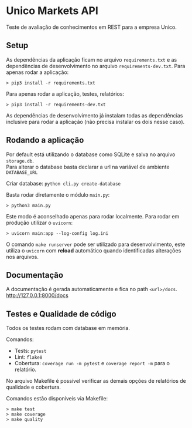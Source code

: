 # Unico Markets API
Teste de avaliação de conhecimentos em REST para a empresa Unico.
## Setup
As dependências da aplicação ficam no arquivo `requirements.txt` e as 
dependências de desenvolvimento no arquivo `requirements-dev.txt`. 
Para apenas rodar a aplicação:
```shell
> pip3 install -r requirements.txt
```
Para apenas rodar a aplicação, testes, relatórios:
```shell
> pip3 install -r requirements-dev.txt
```
As dependências de desenvolvimento já instalam todas as dependências 
inclusive para rodar a aplicação (não precisa instalar os dois nesse caso).
## Rodando a aplicação
Por default está utilizando o database como SQLite e salva no arquivo `storage.db`.  
Para alterar o database basta declarar a url na variável de ambiente `DATABASE_URL`  
  
Criar database: `python cli.py create-database`  
  
Basta rodar diretamente o módulo `main.py`:
```shell
> python3 main.py
```
Este modo é aconselhado apenas para rodar localmente.
Para rodar em produção utilizar o `uvicorn`:
```shell
> uvicorn main:app --log-config log.ini
```
O comando `make runserver` pode ser utilizado para desenvolvimento, 
este utiliza o `uvicorn` com **reload** automático quando identificadas 
alterações nos arquivos.  
## Documentação
A documentação é gerada automaticamente e fica no path `<url>/docs`.  
http://127.0.0.1:8000/docs
## Testes e Qualidade de código
Todos os testes rodam com database em memória.  
 
Comandos:
- Tests: `pytest`
- Lint: `flake8`
- Cobertura: `coverage run -m pytest` e `coverage report -m` para o relatório.
  
No arquivo Makefile é possível verificar as demais opções de relatórios de qualidade e cobertura.

Comandos estão disponíveis via Makefile:  
```shell
> make test
> make coverage
> make quality
```